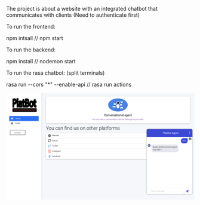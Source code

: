 The project is about a website with an integrated chatbot that communicates with clients (Need to authenticate first)

To run the frontend:

npm intsall //
npm start

To run the backend:

npm install //
nodemon start

To run the rasa chatbot: (split terminals)

rasa run --cors "*" --enable-api //
rasa run actions




![screen](https://github.com/Ahmedaouladaomar/BotProj/blob/main/platbot.png?raw=true)
